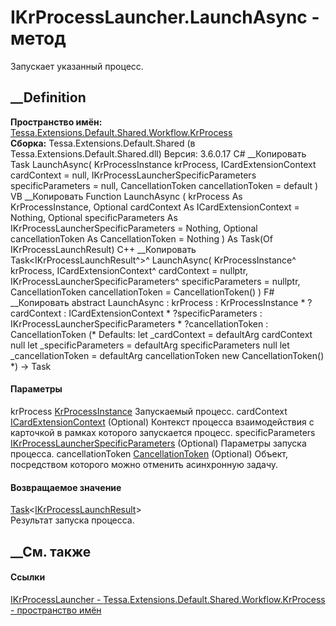 # IKrProcessLauncher.LaunchAsync - метод
Запускает указанный процесс.
## __Definition
 **Пространство имён:**
[Tessa.Extensions.Default.Shared.Workflow.KrProcess](N_Tessa_Extensions_Default_Shared_Workflow_KrProcess.htm)  
 **Сборка:** Tessa.Extensions.Default.Shared (в
Tessa.Extensions.Default.Shared.dll) Версия: 3.6.0.17
C# __Копировать
     Task<IKrProcessLaunchResult> LaunchAsync(
    	KrProcessInstance krProcess,
    	ICardExtensionContext cardContext = null,
    	IKrProcessLauncherSpecificParameters specificParameters = null,
    	CancellationToken cancellationToken = default
    )
VB __Копировать
     Function LaunchAsync ( 
    	krProcess As KrProcessInstance,
    	Optional cardContext As ICardExtensionContext = Nothing,
    	Optional specificParameters As IKrProcessLauncherSpecificParameters = Nothing,
    	Optional cancellationToken As CancellationToken = Nothing
    ) As Task(Of IKrProcessLaunchResult)
C++ __Копировать
    Task<IKrProcessLaunchResult^>^ LaunchAsync(
    	KrProcessInstance^ krProcess, 
    	ICardExtensionContext^ cardContext = nullptr, 
    	IKrProcessLauncherSpecificParameters^ specificParameters = nullptr, 
    	CancellationToken cancellationToken = CancellationToken()
    )
F# __Копировать
     abstract LaunchAsync : 
            krProcess : KrProcessInstance * 
            ?cardContext : ICardExtensionContext * 
            ?specificParameters : IKrProcessLauncherSpecificParameters * 
            ?cancellationToken : CancellationToken 
    (* Defaults:
            let _cardContext = defaultArg cardContext null
            let _specificParameters = defaultArg specificParameters null
            let _cancellationToken = defaultArg cancellationToken new CancellationToken()
    *)
    -> Task<IKrProcessLaunchResult> 
#### Параметры
krProcess
[KrProcessInstance](T_Tessa_Extensions_Default_Shared_Workflow_KrProcess_KrProcessInstance.htm)
    Запускаемый процесс.
cardContext
[ICardExtensionContext](T_Tessa_Cards_Extensions_ICardExtensionContext.htm)
(Optional)
    Контекст процесса взаимодействия с карточкой в рамках которого запускается процесс.
specificParameters
[IKrProcessLauncherSpecificParameters](T_Tessa_Extensions_Default_Shared_Workflow_KrProcess_IKrProcessLauncherSpecificParameters.htm)
(Optional)
    Параметры запуска процесса.
cancellationToken
[CancellationToken](https://learn.microsoft.com/dotnet/api/system.threading.cancellationtoken)
(Optional)
    Объект, посредством которого можно отменить асинхронную задачу.
#### Возвращаемое значение
[Task](https://learn.microsoft.com/dotnet/api/system.threading.tasks.task-1)<[IKrProcessLaunchResult](T_Tessa_Extensions_Default_Shared_Workflow_KrProcess_IKrProcessLaunchResult.htm)>  
Результат запуска процесса.
##  __См. также
#### Ссылки
[IKrProcessLauncher -
](T_Tessa_Extensions_Default_Shared_Workflow_KrProcess_IKrProcessLauncher.htm)
[Tessa.Extensions.Default.Shared.Workflow.KrProcess - пространство
имён](N_Tessa_Extensions_Default_Shared_Workflow_KrProcess.htm)

